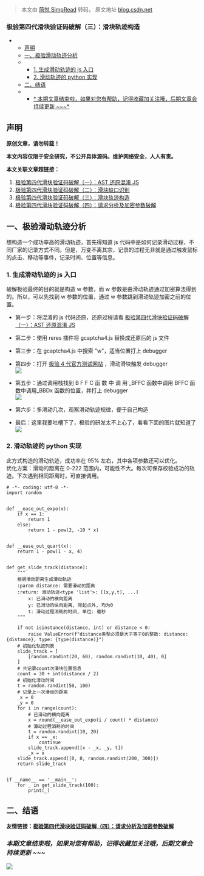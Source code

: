 > 本文由 [简悦 SimpRead](http://ksria.com/simpread/) 转码， 原文地址 [blog.csdn.net](https://blog.csdn.net/qq_42857999/article/details/122364712)

### 极验第四代滑块验证码破解（三）：滑块轨迹构造

*   *   [声明](#_3)
    *   [一、极验滑动轨迹分析](#_16)
    *   *   [1. 生成滑动轨迹的 js 入口](#1_js_19)
        *   [2. 滑动轨迹的 python 实现](#2_python_34)
    *   [二、结语](#_95)
    *   *   [* 本期文章结束啦，如果对您有帮助，记得收藏加关注哦，后期文章会持续更新 ~~~*](#__97)

声明
--

**原创文章，请勿转载！**

**本文内容仅限于安全研究，不公开具体源码。维护网络安全，人人有责。**

**本文关联文章超链接：**

1.  [极验第四代滑块验证码破解（一）：AST 还原混淆 JS](https://blog.csdn.net/qq_42857999/article/details/122364575)
2.  [极验第四代滑块验证码破解（二）：滑块缺口识别](https://blog.csdn.net/qq_42857999/article/details/122364690)
3.  [极验第四代滑块验证码破解（三）：滑块轨迹构造](https://blog.csdn.net/qq_42857999/article/details/122364712)
4.  [极验第四代滑块验证码破解（四）：请求分析及加密参数破解](https://blog.csdn.net/qq_42857999/article/details/122364731)

一、极验滑动轨迹分析
----------

想构造一个成功率高的滑动轨迹，首先得知道 js 代码中是如何记录滑动过程，不同厂家的记录方式不同。但是，万变不离其宗，记录的过程无非就是通过触发鼠标的点击、移动等事件，记录时间、位置等信息。

### 1. 生成滑动轨迹的 js 入口

破解极验最终的目的就是构造 w 参数，而 w 参数是由滑动轨迹通过加密算法得到的。所以，可以先找到 w 参数的位置，通过 w 参数跳到滑动轨迹加密之前的位置。

*   第一步：将混淆的 js 代码还原，还原过程请看 [极验第四代滑块验证码破解（一）：AST 还原混淆 JS](https://blog.csdn.net/qq_42857999/article/details/122364575)
    
*   第二步：使用 reres 插件将 gcaptcha4.js 替换成还原后的 js 文件
    
*   第三步：在 gcaptcha4.js 中搜索 "w"，适当位置打上 debugger
    
*   第四步：打开 [极验 4 代官方测试网站](https://www.geetest.com/adaptive-captcha-demo) ，滑动滑块触发 debugger  
    ![](https://img-blog.csdnimg.cn/3830d7f842884c8faf82feabb6aa816a.png?x-oss-process=image/watermark,type_d3F5LXplbmhlaQ,shadow_50,text_Q1NETiBA5biv5rOq55qE6bG8,size_20,color_FFFFFF,t_70,g_se,x_16)
    
*   第五步：通过调用栈找到 B F F C 函 数 中 调 用 _BFFC 函数中调用 B​FFC 函数中调用_BBDx 函数的位置，并打上 debugger  
    ![](https://img-blog.csdnimg.cn/e71b5228458644979c39fb83bd0b1b2d.png?x-oss-process=image/watermark,type_d3F5LXplbmhlaQ,shadow_50,text_Q1NETiBA5biv5rOq55qE6bG8,size_20,color_FFFFFF,t_70,g_se,x_16)
    
*   第六步：多滑动几次，观察滑动轨迹规律，便于自己构造
    
*   最后：这里我要吐槽下了，极验的研发太不上心了，看看下面的图片就知道了  
    ![](https://img-blog.csdnimg.cn/8af8fba271074b9c8e1a3530358211c7.png?x-oss-process=image/watermark,type_d3F5LXplbmhlaQ,shadow_50,text_Q1NETiBA5biv5rOq55qE6bG8,size_20,color_FFFFFF,t_70,g_se,x_16)
    

### 2. 滑动轨迹的 python 实现

此方式构造的滑动轨迹，成功率在 95% 左右，其中各项参数还可以优化。  
优化方案：滑动的距离在 0-222 范围内，可能性不大。每次可保存校验成功的轨迹。下次遇到相同距离时，可直接调用。

```
# -*- coding: utf-8 -*-
import random


def __ease_out_expo(x):
    if x == 1:
        return 1
    else:
        return 1 - pow(2, -10 * x)


def __ease_out_quart(x):
    return 1 - pow(1 - x, 4)


def get_slide_track(distance):
    """
    根据滑动距离生成滑动轨迹
    :param distance: 需要滑动的距离
    :return: 滑动轨迹<type 'list'>: [[x,y,t], ...]
        x: 已滑动的横向距离
        y: 已滑动的纵向距离, 除起点外, 均为0
        t: 滑动过程消耗的时间, 单位: 毫秒
    """

    if not isinstance(distance, int) or distance < 0:
        raise ValueError(f"distance类型必须是大于等于0的整数: distance: {distance}, type: {type(distance)}")
    # 初始化轨迹列表
    slide_track = [
        [random.randint(20, 60), random.randint(10, 40), 0]
    ]
    # 共记录count次滑块位置信息
    count = 30 + int(distance / 2)
    # 初始化滑动时间
    t = random.randint(50, 100)
    # 记录上一次滑动的距离
    _x = 0
    _y = 0
    for i in range(count):
        # 已滑动的横向距离
        x = round(__ease_out_expo(i / count) * distance)
        # 滑动过程消耗的时间
        t = random.randint(10, 20)
        if x == _x:
            continue
        slide_track.append([x - _x, _y, t])
        _x = x
    slide_track.append([0, 0, random.randint(200, 300)])
    return slide_track


if __name__ == '__main__':
    for _ in get_slide_track(100):
        print(_)
```

二、结语
----

**友情链接：**[**极验第四代滑块验证码破解（四）：请求分析及加密参数破解**](https://blog.csdn.net/qq_42857999/article/details/122364731)

### _本期文章结束啦，如果对您有帮助，记得收藏加关注哦，后期文章会持续更新 ~~~_

![](https://img-blog.csdnimg.cn/9165b8e64ddc428cad7363250da8c8f6.png?x-oss-process=image/watermark,type_d3F5LXplbmhlaQ,shadow_50,text_Q1NETiBA5biv5rOq55qE6bG8,size_20,color_FFFFFF,t_70,g_se,x_16)